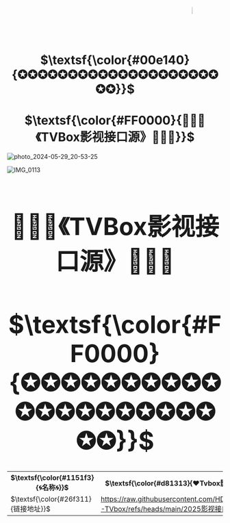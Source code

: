 <DIV align=center>
<MARQUEE style="WIDTH: 71.95%; HEIGHT: 108px" scrollDelay=99 width="71.95%" height=108 border="0"><IMG src="http://img.bimg.126.net/photo/zo6oggJ8bZeAnpwq_IuKWA==/4544976448948422693.jpg"><FONT face=华文行楷 color=#4d4dff size=7><B>欢迎朋友莅临指导</B><IMG src="http://img.bimg.126.net/photo/J_4KAtR1IN-RbF6U-M5aqw==/2042382431013870816.jpg"></FONT></MARQUEE><FONT color=#000000></FONT></DIV>






<h1 align="center">$\textsf{\color{#00e140}{✪✪✪✪✪✪✪✪✪✪✪✪✪✪✪✪✪✪✪✪✪✪}}$</h1>

<h1 align="center">$\textsf{\color{#FF0000}{📡✨🌟《TVBox影视接口源》🌟💫📡}}$</h1>


![photo_2024-05-29_20-53-25](https://github.com/alantang1977/pg/assets/107459091/7520d9d9-e4ba-472a-8a73-21fd5ad693e5)

![IMG_0113](https://github.com/alantang1977/pg/assets/107459091/a69f166c-07c8-4159-b442-bcf93983938c)

<h1 align="center"$\textsf{\color{#d81313}{🌀名称🌀}}$</h1>

<table>
  <colgroup>
    <col style="width: 100%;1">
    <col style="width: 100%;2">
    <col style="width: 100%;1">
  </colgroup>
  <tr>
    <th>$\textsf{\color{#1151f3}{🌀名称🌀}}$</th>
    <th>$\textsf{\color{#d81313}{❤️Tvbox影视接口❤️}}$</th>
    <th>$\textsf{\color{#1151f3}{🌀名称🌀}}$
</th>
  </tr>
  <tr>
    <td>$\textsf{\color{#26f311}{链接地址}}$</td>
    <td><a href="https://raw.githubusercontent.com/HD66781/IPTV-TVbox/refs/heads/main/2025影视接口.json">https://raw.githubusercontent.com/HD66781/IPTV-TVbox/refs/heads/main/2025影视接口.json</a></td>
    <td><button class="button" onclick="copyToClipboard('https://raw.githubusercontent.com/HD66781/IPTV-TVbox/refs/heads/main/2025影视接口.json')">$\textsf{\color{#26f311}{链接地址}}$</button></td>
  </tr>
     



  

<h1 align="center">📡✨🌟《TVBox影视接口源》🌟💫📡</h1>
<h1 align="center">$\textsf{\color{#FF0000}{✪✪✪✪✪✪✪✪✪✪✪✪✪✪✪✪✪✪✪✪✪✪}}$</h1>
